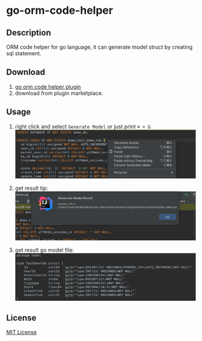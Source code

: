 # go-orm-code-helper

## Description

ORM code helper for go language, it can generate model struct by creating sql statement.

## Download

1. [go orm code helper plugin](https://plugins.jetbrains.com/plugin/13476-go-orm-code-helper/)
2. download from plugin marketplace.


## Usage


1. right click and select `Generate Model` or just print `⌘ + G` 
![](pic/generate.png)

2. get result tip:
![](pic/tip.png)

3. get result go model file: 
![](pic/result.png)

## License

[MIT License](LICENSE)